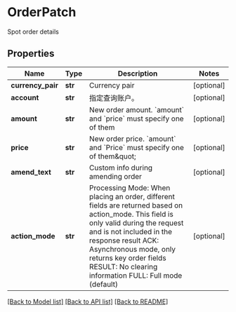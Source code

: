 # OrderPatch

Spot order details
## Properties
Name | Type | Description | Notes
------------ | ------------- | ------------- | -------------
**currency_pair** | **str** | Currency pair | [optional] 
**account** | **str** | 指定查询账户。 | [optional] 
**amount** | **str** | New order amount. &#x60;amount&#x60; and &#x60;price&#x60; must specify one of them | [optional] 
**price** | **str** | New order price. &#x60;amount&#x60; and &#x60;Price&#x60; must specify one of them\&quot; | [optional] 
**amend_text** | **str** | Custom info during amending order | [optional] 
**action_mode** | **str** | Processing Mode: When placing an order, different fields are returned based on action_mode. This field is only valid during the request and is not included in the response result ACK: Asynchronous mode, only returns key order fields RESULT: No clearing information FULL: Full mode (default) | [optional] 

[[Back to Model list]](../README.md#documentation-for-models) [[Back to API list]](../README.md#documentation-for-api-endpoints) [[Back to README]](../README.md)


